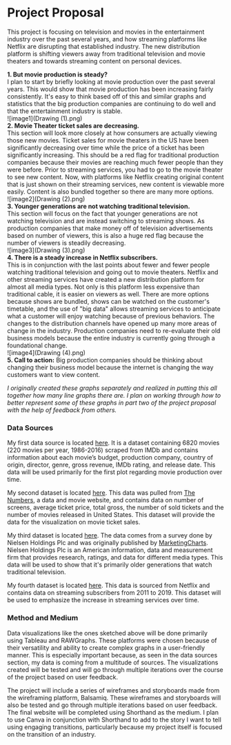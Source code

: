 # Project Proposal
This project is focusing on television and movies in the entertainment industry over the past several years, and how streaming platforms like Netflix are disrupting that established industry.  The new distribution platform is shifting viewers away from traditional television and movie theaters and towards streaming content on personal devices.

**1. But movie production is steady?**  
I plan to start by briefly looking at movie production over the past several years. This would show that movie production has been increasing fairly consistently. It's easy to think based off of this and similar graphs and statistics that the big production companies are continuing to do well and that the entertainment industry is stable.  
![image1](Drawing (1).png)  
**2. Movie Theater ticket sales are decreasing.**  
This section will look more closely at how consumers are actually viewing those new movies. Ticket sales for movie theaters in the US have been significantly decreasing over time while the price of a ticket has been significantly increasing. This should be a red flag for traditional production companies because their movies are reaching much fewer people than they were before. Prior to streaming services, you had to go to the movie theater to see new content. Now, with platforms like Netflix creating original content that is just shown on their streaming services, new content is viewable more easily. Content is also bundled together so there are many more options.  
![image2](Drawing (2).png)  
**3. Younger generations are not watching traditional television.**  
This section will focus on the fact that younger generations are not watching television and are instead switching to streaming shows. As production companies that make money off of television advertisements based on number of viewers, this is also a huge red flag because the number of viewers is steadily decreasing.  
![image3](Drawing (3).png)  
**4. There is a steady increase in Netflix subscribers.**  
This is in conjunction with the last points about fewer and fewer people watching traditional television and going out to movie theaters. Netflix and other streaming services have created a new distribution platform for almost all media types. Not only is this platform less expensive than traditional cable, it is easier on viewers as well. There are more options because shows are bundled, shows can be watched on the customer's timetable, and the use of "big data" allows streaming services to anticipate what a customer will enjoy watching because of previous behaviors. The changes to the distribution channels have opened up many more areas of change in the industry. Production companies need to re-evaluate their old business models because the entire industry is currently going through a foundational change.  
![image4](Drawing (4).png)  
**5. Call to action:** Big production companies should be thinking about changing their business model because the internet is changing the way customers want to view content.

   *I originally created these graphs separately and realized in putting this all together how many line graphs there are. I plan on working through how to better represent some of these graphs in part two of the project proposal with the help of feedback from others.*

### Data Sources
My first data source is located [here](https://www.kaggle.com/danielgrijalvas/movies/version/2). It is a dataset containing 6820 movies (220 movies per year, 1986-2016) scraped from IMDb and contains information about each movie’s budget, production company, country of origin, director, genre, gross revenue, IMDb rating, and release date. This data will be used primarily for the first plot regarding movie production over time.

My second dataset is located [here](https://www.kaggle.com/clouds0715/thefilmindustry#the%20film%20industry_US_08-17_English.csv). This data was pulled from [The Numbers](https://www.the-numbers.com/market/), a data and movie website, and contains data on number of screens, average ticket price, total gross, the number of sold tickets and the number of movies released in United States. This dataset will provide the data for the visualization on movie ticket sales.

My third dataset is located [here](https://www.statista.com/statistics/786371/time-spent-traditional-tv-age/). The data comes from a survey done by Nielsen Holdings Plc and was originally published by [MarketingCharts](https://www.marketingcharts.com/featured-105414).  Nielsen Holdings Plc is an American information, data and measurement firm that provides research, ratings, and data for different media types. This data will be used to show that it's primarily older generations that watch traditional television.

My fourth dataset is located [here](https://www.statista.com/statistics/250937/quarterly-number-of-netflix-streaming-subscribers-in-the-us/). This data is sourced from Netflix and contains data on streaming subscribers from 2011 to 2019. This dataset will be used to emphasize the increase in streaming services over time.



### Method and Medium
Data visualizations like the ones sketched above will be done primarily using Tableau and RAWGraphs.  These platforms were chosen because of their versatility and ability to create complex graphs in a user-friendly manner.  This is especially important because, as seen in the data sources section, my data is coming from a multitude of sources.  The visualizations created will be tested and will go through multiple iterations over the course of the project based on user feedback.  

The project will include a series of wireframes and storyboards made from the wireframing platform, Balsamiq.  These wireframes and storyboards will also be tested and go through multiple iterations based on user feedback.  The final website will be completed using Shorthand as the medium.  I plan to use Canva in conjunction with Shorthand to add to the story I want to tell using engaging transitions, particularly because my project itself is focused on the transition of an industry.
